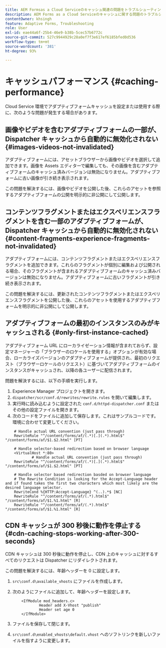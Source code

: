 ```yaml
---
title: AEM Formsas a Cloud Serviceのキャッシュ関連の問題をトラブルシューティングするには、どうすればよいですか？
description: AEM Forms as a Cloud Serviceのキャッシュに関する問題のトラブルシューティング。
contentOwner: khsingh
feature: Adaptive Forms, Troubleshooting
role: User
exl-id: eae44a6f-25b4-46e9-b38b-5cec57b6772c
source-git-commit: 527c9944929c28a0ef7f3e617ef6185bfed0d536
workflow-type: tm+mt
source-wordcount: '381'
ht-degree: 93%

---
```


# キャッシュパフォーマンス {#caching-performance}

Cloud Service 環境でアダプティブフォームキャッシュを設定または使用する際に、次のような問題が発生する場合があります。

## 画像やビデオを含むアダプティブフォームの一部が、Dispatcher キャッシュから自動的に無効化されない {#images-videos-not-invalidated}

アダプティブフォームには、アセットブラウザーから画像やビデオを選択して追加できます。画像を Assets エディターで編集しても、その画像を含むアダプティブフォームのキャッシュ済みバージョンは無効になりません。アダプティブフォームに古い画像が引き続き表示されます。

この問題を解決するには、画像やビデオを公開した後、これらのアセットを参照するアダプティブフォームの公開を明示的に非公開にして公開します。

## コンテンツフラグメントまたはエクスペリエンスフラグメントを含む一部のアダプティブフォームが、Dispatcher キャッシュから自動的に無効化されない {#content-fragments-experience-fragments-not-invalidated}

アダプティブフォームには、コンテンツフラグメントまたはエクスペリエンスフラグメントを追加できます。これらのフラグメントが個別に編集および公開される場合、そのフラグメントが含まれるアダプティブフォームのキャッシュ済みバージョンは無効になりません。アダプティブフォームに古いフラグメントが引き続き表示されます。

この問題を解決するには、更新されたコンテンツフラグメントまたはエクスペリエンスフラグメントを公開した後、これらのアセットを使用するアダプティブフォームを明示的に非公開にして公開します。

## アダプティブフォームの最初のインスタンスのみがキャッシュされる {#only-first-instance-cached}

アダプティブフォーム URL にローカライゼーション情報が含まれておらず、設定マネージャーの「ブラウザーのロケールを使用する」オプションが有効な場合、ローカライズバージョンのアダプティブフォームが提供され、最初のリクエスト（ブラウザーロケールのリクエスト）に基づいてアダプティブフォームのインスタンスがキャッシュされ、以降の各ユーザーに配信されます。

問題を解決するには、以下の手順を実行します。

1. Experience Manager プロジェクトを開きます。
1. `dispatcher/scr/conf.d/rewrites/rewrite.rules` を開いて編集します。
1. 実行時に読み込むように設定された `conf.d/httpd-dispatcher.conf` またはその他の設定ファイルを開きます。
1. 次のコードをファイルに追加して保存します。これはサンプルコードです。環境に合わせて変更してください。

```shellscript
    # Handle actual URL convention (just pass through)
    RewriteRule "^/content/forms/af/(.*)[.](.*).html$" "/content/forms/af/$1.$2.html" [PT]
    
    # Handle selector-based redirection based on browser language
    <VirtualHost *:80>
            # Handle actual URL convention (just pass through)
    RewriteRule "^/content/forms/af/(.*)[.](.*).html$" "/content/forms/af/$1.$2.html" [PT]

    # Handle selector based redirection basded on browser language
    # The Rewrite Condition is looking for the Accept-Language header and if found takes the first two characters which most likely are the desired language selector.
    RewriteCond %{HTTP:Accept-Language} ^(..).*$ [NC]
    RewriteRule "^/content/forms/af/(.*).html$" "/content/forms/af/$1.%1.html" [R]
    RewriteRule "^/content/forms/af/(.*).html$" "/content/forms/af/$1.%1.html" [R]
```

## CDN キャッシュが 300 秒後に動作を停止する {#cdn-caching-stops-working-after-300-seconds}

CDN キャッシュは 300 秒後に動作を停止し、CDN 上のキャッシュに対するすべてのリクエストは Dispatcher にリダイレクトされます。

この問題を解決するには、年齢ヘッダーを 0 に設定します。

1. `src\conf.d\available_vhosts` にファイルを作成します。

1. 次のようにファイルに追加して、年齢ヘッダーを設定します。

   ```shellscript
       <IfModule mod_headers.c>
               Header add X-Vhost "publish"
               Header set age 0
       </IfModule>
   ```

1. ファイルを保存して閉じます。
1. `src\conf.d\enabled_vhosts\default.vhost` へのソフトリンクを新しいファイルを指すように変更します。

